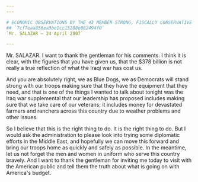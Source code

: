 ```yaml
---
---

# ECONOMIC OBSERVATIONS BY THE 43 MEMBER STRONG, FISCALLY CONSERVATIVE  DEMOCRATIC BLUE DOG COALITION
## `7cf7eaa856ea3be1cc15288e082494f0`
`Mr. SALAZAR — 24 April 2007`

---
```



Mr. SALAZAR. I want to thank the gentleman for his comments. I think 
it is clear, with the figures that you have given us, that the $378 
billion is not really a true reflection of what the Iraqi war has cost 
us.

And you are absolutely right, we as Blue Dogs, we as Democrats will 
stand strong with our troops making sure that they have the equipment 
that they need, and that is one of the things I wanted to talk about 
tonight was the Iraq war supplemental that our leadership has proposed 
includes making sure that we take care of our veterans; it includes 
money for devastated farmers and ranchers across this country due to 
weather problems and other issues.

So I believe that this is the right thing to do. It is the right 
thing to do. But I would ask the administration to please look into 
trying some diplomatic efforts in the Middle East, and hopefully we can 
move this forward and bring our troops home as quickly and safely as 
possible. In the meantime, let us not forget the men and women in 
uniform who serve this country bravely. And I want to thank the 
gentleman for inviting me today to visit with the American public and 
tell them the truth about what is going on with America's budget.